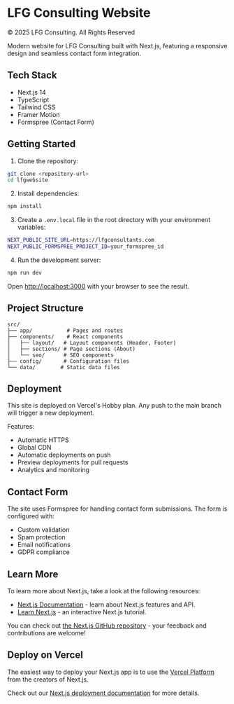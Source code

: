 # LFG Consulting Website

© 2025 LFG Consulting. All Rights Reserved

Modern website for LFG Consulting built with Next.js, featuring a responsive design and seamless contact form integration.

## Tech Stack

- Next.js 14
- TypeScript
- Tailwind CSS
- Framer Motion
- Formspree (Contact Form)

## Getting Started

1. Clone the repository:
```bash
git clone <repository-url>
cd lfgwebsite
```

2. Install dependencies:
```bash
npm install
```

3. Create a `.env.local` file in the root directory with your environment variables:
```bash
NEXT_PUBLIC_SITE_URL=https://lfgconsultants.com
NEXT_PUBLIC_FORMSPREE_PROJECT_ID=your_formspree_id
```

4. Run the development server:
```bash
npm run dev
```

Open [http://localhost:3000](http://localhost:3000) with your browser to see the result.

## Project Structure

```
src/
├── app/           # Pages and routes
├── components/    # React components
│   ├── layout/   # Layout components (Header, Footer)
│   ├── sections/ # Page sections (About)
│   └── seo/      # SEO components
├── config/       # Configuration files
└── data/        # Static data files
```

## Deployment

This site is deployed on Vercel's Hobby plan. Any push to the main branch will trigger a new deployment.

Features:
- Automatic HTTPS
- Global CDN
- Automatic deployments on push
- Preview deployments for pull requests
- Analytics and monitoring

## Contact Form

The site uses Formspree for handling contact form submissions. The form is configured with:
- Custom validation
- Spam protection
- Email notifications
- GDPR compliance

## Learn More

To learn more about Next.js, take a look at the following resources:

- [Next.js Documentation](https://nextjs.org/docs) - learn about Next.js features and API.
- [Learn Next.js](https://nextjs.org/learn) - an interactive Next.js tutorial.

You can check out [the Next.js GitHub repository](https://github.com/vercel/next.js) - your feedback and contributions are welcome!

## Deploy on Vercel

The easiest way to deploy your Next.js app is to use the [Vercel Platform](https://vercel.com/new?utm_medium=default-template&filter=next.js&utm_source=create-next-app&utm_campaign=create-next-app-readme) from the creators of Next.js.

Check out our [Next.js deployment documentation](https://nextjs.org/docs/app/building-your-application/deploying) for more details.
